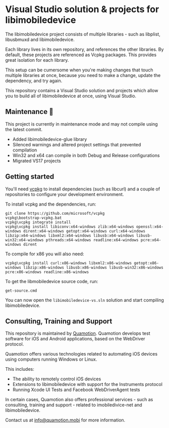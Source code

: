 # Visual Studio solution & projects for libimobiledevice

The libimobiledevice project consists of multiple libraries - such as libplist, libusbmuxd
and libimobiledevice.

Each library lives in its own repository, and references the other libraries. By default,
these projects are referenced as Vcpkg packages. This provides great isolation for each library.

This setup can be cumersome when you're making changes that touch multiple libraries at once,
because you need to make a change, update the dependency, and try again.

This repository contains a Visual Studio solution and projects which allow you to build
all of libimobiledevice at once, using Visual Studio.

## Maintenance 🔧

This project is currently in maintenance mode and may not compile using the latest commit.

* Added libimobiledevice-glue library
* Silenced warnings and altered project settings that prevented compilation
* Win32 and x64 can compile in both Debug and Release configurations
* Migrated VS17 projects

## Getting started

You'll need [vcpkg](https://github.com/microsoft/vcpkg) to install dependencies (such as libcurl)
and a couple of repositories to configure your development environment.

To install vcpkg and the dependencies, run:

```
git clone https://github.com/microsoft/vcpkg
vcpkg\bootstrap-vcpkg.bat
vcpkg\vcpkg integrate install
vcpkg\vcpkg install libiconv:x64-windows zlib:x64-windows openssl:x64-windows dirent:x64-windows getopt:x64-windows curl:x64-windows libzip:x64-windows libxml2:x64-windows libusb:x64-windows libusb-win32:x64-windows pthreads:x64-windows readline:x64-windows pcre:x64-windows dirent
```

To compile for x86 you will also need:

```
vcpkg\vcpkg install curl:x86-windows libxml2:x86-windows getopt:x86-windows libzip:x86-windows libusb:x86-windows libusb-win32:x86-windows pcre:x86-windows readline:x86-windows
```

To get the libmobiledevice source code, run:

```
get-source.cmd
```

You can now open the `libimobiledevice-vs.sln` solution and start compiling libimobiledevice.

## Consulting, Training and Support

This repository is maintained by [Quamotion](http://quamotion.mobi). Quamotion develops test software for iOS and Android applications, based on the WebDriver protocol.

Quamotion offers various technologies related to automating iOS devices using computers running Windows or Linux.

This includes:
* The ability to remotely control iOS devices
* Extensions to libimobiledevice with support for the Instruments protocol
* Running Xcode UI Tests and Facebook WebDriverAgent tests

In certain  cases, Quamotion also offers professional services - such as consulting, training and support - related to imobiledivice-net and libimobiledevice.

Contact us at [info@quamotion.mobi](mailto:info@quamotion.mobi) for more information.
